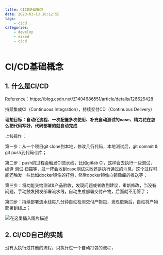 ```yaml
---
title: CICD基础概念
date: 2023-03-13 10:12:55
tags:
    - cicd
categories:
	- develop
	- mixed
	- cicd
---
```


# CI/CD基础概念

## 1. 什么是CI/CD

Reference：https://blog.csdn.net/Z1404686551/article/details/126629428

持续集成CI（Continuous Integration），持续交付CD（Continuous Delivery）

**理想目标：自动化流程、一次配置多次使用、补充自动测试的case、精力花在怎么把代码写好，代码部署的就自动完成**

上线操作：

第一步：从一个项目git clone到本地，修改几行代码，本地测试后，git commit & git push到代码仓库；

第二步：push的过程会触发CI流水线，比如gitlab CI，这样会去执行一些测试，编译 测试 扫描等，过一阵会收到case测试失败还是执行通过的消息，这个过程可能还触发一些比如docker镜像的打包，然后docker镜像向镜像库的推送等；

第三步：将功能交给测试&产品验收，发现问题或者收到建议，重新修改，当没有问题，手动触发预发部署流水线，自动生成部署交付产物，后面就不用管了；

第四步：持续部署流水线每几分钟自动检测交付产物包，发现更新后，自动将产物部署到线上；

![在这里插入图片描述](http://yixuan004.oss-cn-hangzhou.aliyuncs.com/img/clip_image001.png)

## 2. CI/CD自己的实践

没有太执行过其他的流程，只执行过一个自动打包的流程，

